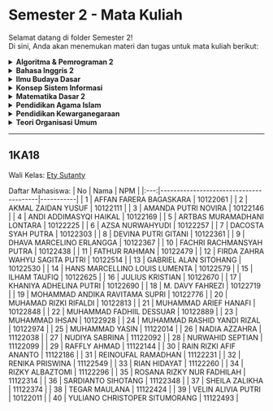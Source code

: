# Semester 2 - Mata Kuliah
Selamat datang di folder Semester 2!  
Di sini, Anda akan menemukan materi dan tugas untuk mata kuliah berikut:

<details>
  <summary><strong>Algoritma & Pemrograman 2</strong></summary>
  
  - Algoritma & Pemrograman 2A
    - Dosen Pengampu: [Rizki Ariyani, SKOM., MMSI.,](http://rizkiariyani.staff.gunadarma.ac.id/)
    - [Materi](https://drive.google.com/drive/folders/1HlYTXt_DdcxvpfGP6MkECHxwoX1OntfQ?usp=drive_link)
    
  - Algoritma & Pemrograman 2B
    - Dosen Pengampu: [Ety Sutanty](http://ety_s.staff.gunadarma.ac.id/)
    - [Materi](https://drive.google.com/drive/folders/1HlYTXt_DdcxvpfGP6MkECHxwoX1OntfQ?usp=drive_link)
    
  - Algoritma & Pemrograman 2C
    - Dosen Pengampu: [Rizki Ariyani, SKOM., MMSI.,](http://rizkiariyani.staff.gunadarma.ac.id/)
    - [Materi](https://drive.google.com/drive/folders/1bDHRok2um_4DzJJ_vpRuaeLNQOFLIsOr?usp=drive_link)
</details>

<details>
  <summary><strong>Bahasa Inggris 2</strong></summary>

  - Dosen Pengampu: [Irsya Indiwara](http://irsya_indiwara.staff.gunadarma.ac.id/)
  - [Materi](https://drive.google.com/drive/folders/1MrHug_vaO1xv5zaG9EzrILZzO0jchPZy?usp=drive_link)
</details>

<details>
  <summary><strong>Ilmu Budaya Dasar</strong></summary>

  - Dosen Pengampu: [Dimas Radhitio Atmohadikusumo](http://atmohadikusumo.staff.gunadarma.ac.id/)
  - [Materi](https://drive.google.com/drive/folders/1bMNjZM4PHK1pd-TlghqGV6zaIy17MA4W?usp=drive_link)
</details>

<details>
  <summary><strong>Konsep Sistem Informasi</strong></summary>

  - Konsep Sistem Informasi A
    - Dosen Pengampu: [Esti Setyaningsih, SKOM, MMSI](http://esti.staff.gunadarma.ac.id/)
    - [Materi](https://drive.google.com/drive/folders/1ni0wZ3PHLRWoIBsVD1zMiuFwsl909v7G?usp=drive_link)

  - Konsep Sistem Informasi B
    - Dosen Pengampu: [Dr. Pipit Dewi Arnesia, SKom., MMSI.](http://pdarnesia.staff.gunadarma.ac.id/)
    - [Materi](https://drive.google.com/drive/folders/12I0rO2ih4F-2YToPNTLBOZYlUzn1XqFx?usp=drive_link)

  - Konsep Sistem Informasi C
    - Dosen Pengampu: [Winarsih](http://winarsih.staff.gunadarma.ac.id/)
    - [Materi](https://drive.google.com/drive/folders/1eP7A60DZrw2JRL8deeW3d1_jJJCVVy9a?usp=drive_link)
</details>

<details>
  <summary><strong>Matematika Dasar 2</strong></summary>

  - Matematika Dasar 2A
    - Dosen Pengampu: [Juniarso, ST., MT](http://juniarso.staff.gunadarma.ac.id/)
    - [Materi](https://drive.google.com/drive/folders/1-7FD0H-6IfzQ0Ueqrgtx9FNCkqOLs6b2?usp=drive_link)

  - Matematika Dasar 2B
    - Dosen Pengampu: [Erfiana Wahyuningsih, ST., MT](http://erfiana_wahyuningsih.staff.gunadarma.ac.id/)
    - [Materi](https://drive.google.com/drive/folders/1vQvJH6roAWba2x32oAhzAj56-src1vtm?usp=drive_link)
</details>

<details>
  <summary><strong>Pendidikan Agama Islam</strong></summary>

  - Dosen Pengampu: [Novianto, MA.Hum](http://novianto.staff.gunadarma.ac.id/)
  - [Materi](https://drive.google.com/drive/folders/1m4kHEasseAxiU2pCs90VIyVA0r7HurZc?usp=drive_link)
</details>

<details>
  <summary><strong>Pendidikan Kewarganegaraan</strong></summary>

  - Dosen Pengampu: [Muhamad Farid Mahmud, SE, MM](http://mfarid.staff.gunadarma.ac.id/)
  - [Materi](https://drive.google.com/drive/folders/1m2VWBkYMnyW6RCbNW17F4l_KbS5bXtxl?usp=drive_link)
</details>

<details>
  <summary><strong>Teori Organisasi Umum</strong></summary>

  - Dosen Pengampu: [Angga Putri Ekanova](http://angga_putri.staff.gunadarma.ac.id/)
  - [Materi](https://drive.google.com/drive/folders/1ZSxO5GoWRabuWMksDvG_RpqqSdod3yVb?usp=drive_link)
</details>

---
## 1KA18
Wali Kelas: [Ety Sutanty](http://ety_s.staff.gunadarma.ac.id/)

Daftar Mahasiswa:
| No  | Nama                                   | NPM       |
|:---:|----------------------------------------|-----------|
|  1  | AFFAN FARERA BAGASKARA                 | 10122061  |
|  2  | AKMAL ZAIDAN YUSUF                     | 10122111  |
|  3  | AMANDA PUTRI NOVIRA                    | 10122146  |
|  4  | ANDI ADDIMASYQI HAIKAL                 | 10122169  |
|  5  | ARTBAS MURAMADHANI LONTARA             | 10122225  |
|  6  | AZSA NURWAHYUDI                        | 10122257  |
|  7  | DACOSTA SYAH PUTRA                     | 10122303  |
|  8  | DEVINA PUTRI GITANI                    | 10122361  |
|  9  | DHAVA MARCELINO ERLANGGA               | 10122367  |
| 10  | FACHRI RACHMANSYAH PUTRA               | 10122438  |
| 11  | FATHUR RAHMAN                          | 10122479  |
| 12  | FIRDA ZAHRA WAHYU SAGITA PUTRI         | 10122514  |
| 13  | GABRIEL ALAN SITOHANG                  | 10122530  |
| 14  | HANS MARCELLINO LOUIS LUMENTA          | 10122579  |
| 15  | ILHAM TAUFIQ                           | 10122625  |
| 16  | JULIUS KRISTIAN                        | 10122670  |
| 17  | KHANIYA ADHELINA PUTRI                 | 10122690  |
| 18  | M. DAVY FAHREZI                        | 10122719  |
| 19  | MOHAMMAD ANDIKA RAVITAMA SUPRI         | 10122776  |
| 20  | MUHAMAD RIZKI RIFALDI                  | 10122813  |
| 21  | MUHAMMAD ARIEF HANAFI                  | 10122848  |
| 22  | MUHAMMAD FADHIIL DESSUAR               | 10122889  |
| 23  | MUHAMMAD IHSAN                         | 10122928  |
| 24  | MUHAMMAD RASHID YANDI RIZAL            | 10122974  |
| 25  | MUHAMMAD YASIN                         | 11122014  |
| 26  | NADIA AZZAHRA                          | 11122038  |
| 27  | NUDIYA SABRINA                         | 11122092  |
| 28  | NURWAHID SEPTIAN                       | 11122099  |
| 29  | RAFFLY AHMAD                           | 11122144  |
| 30  | RAIN RIZKI AFIF ANANTO                 | 11122186  |
| 31  | REINOUFAL RAMADHAN                     | 11122231  |
| 32  | RENIKA PRISWINA                        | 11122549  |
| 33  | RIAN HIDAYAT                           | 11122260  |
| 34  | RIZKY ALBAZTOMI                        | 11122296  |
| 35  | ROSANA RIZKY NUR FADHILAH              | 11122314  |
| 36  | SARDIANTO SIHOTANG                     | 11122348  |
| 37  | SHEILA ZALIKHA                         | 11122374  |
| 38  | TEGAR MAULANA                          | 11122424  |
| 39  | VELIN ALIVIA PUTRI                     | 10122011  |
| 40  | YULIANO CHRISTOPER SITUMORANG          | 11122493  |


